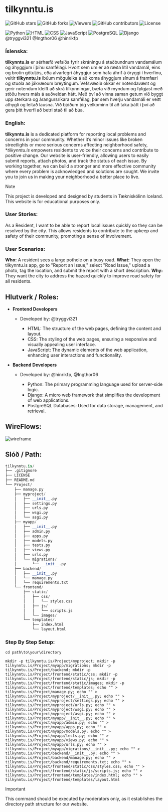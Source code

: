 # tilkynntu.is

![GitHub stars](https://img.shields.io/github/stars/tilkynntu-is/tilkynntu-project?style=social)
![GitHub forks](https://img.shields.io/github/forks/tilkynntu-is/tilkynntu-project?style=social)
![Viewers](https://img.shields.io/badge/viewers-0-%23000000?style=flat-square&logo=GitHub&logoColor=white)
![GitHub contributors](https://img.shields.io/github/contributors/tilkynntu-is/tilkynntu-project)
![License](https://img.shields.io/github/license/tilkynntu-is/tilkynntu-project)

![Python](https://img.shields.io/badge/Python-3.9-blue?logo=python&logoColor=white)
![HTML](https://img.shields.io/badge/HTML-5-orange?logo=html5&logoColor=white)
![CSS](https://img.shields.io/badge/CSS-3-blue?logo=css3&logoColor=white)
![JavaScript](https://img.shields.io/badge/JavaScript-ES6-yellow?logo=javascript&logoColor=white)
![PostgreSQL](https://img.shields.io/badge/PostgreSQL-4B8BBE?style=flat-square&logo=PostgreSQL&logoColor=white)
![Django](https://img.shields.io/badge/Django-3.2%2B-green?style=flat&logo=django&logoColor=white)
@tryggvi321 
@Ingthor06 
@hinrikfp 

### Íslenska:

**tilkynntu.is** er sérhæfð vefsíða fyrir skráningu á staðbundnum vandamálum og áhyggjum í þínu samfélagi. Hvort sem um er að ræða lítil vandamál, eins og brotin götuljós, eða alvarlegri áhyggjur sem hafa áhrif á öryggi í hverfinu, veitir **tilkynntu.is** íbúum möguleika á að koma áhyggjum sínum á framfæri og stuðla að jákvæðum breytingum. Vefsvæðið okkar er notendavænt og gerir notendum kleift að skrá tilkynningar, bæta við myndum og fylgjast með stöðu hvers máls á auðveldan hátt. Með því að vinna saman getum við byggt upp sterkara og árangursríkara samfélag, þar sem hverju vandamáli er veitt athygli og leitað lausna. Við bjóðum þig velkominn til að taka þátt í því að gera þitt hverfi að betri stað til að búa.


### English:

**tilkynntu.is** is a dedicated platform for reporting local problems and concerns in your community. Whether it’s minor issues like broken streetlights or more serious concerns affecting neighborhood safety, **tilkynntu.is* empowers residents to voice their concerns and contribute to positive change. Our website is user-friendly, allowing users to easily submit reports, attach photos, and track the status of each issue. By working together, we can build a stronger and more effective community where every problem is acknowledged and solutions are sought. We invite you to join us in making your neighborhood a better place to live.



> [!NOTE]
> This project is developed and designed by students in Tækniskólinn Iceland. This website is for educational purposes only.


### User Stories:
As a Resident, I want to be able to report local issues quickly so they can be resolved by the city.
This allows residents to contribute to the upkeep and safety of their community, promoting a sense of involvement.

### User Scenarios:
**Who:** A resident sees a large pothole on a busy road.
**What:** They open the tilkynntu.is app, go to "Report an Issue," select "Road Issue," upload a photo, tag the location, and submit the report with a short description.
**Why:** They want the city to address the hazard quickly to improve road safety for all residents.


## Hlutverk / Roles:

+ **Frontend Developers**
  - Developed by: @tryggvi321 
  
    - HTML: The structure of the web pages, defining the content and layout.
    - CSS: The styling of the web pages, ensuring a responsive and visually appealing user interface.
    - JavaScript: The dynamic elements of the web application, enhancing user interactions and functionality.

+ **Backend Developers**
  - Developed by: @hinrikfp, @Ingthor06 
 
    - Python: The primary programming language used for server-side logic.
    - Django: A micro web framework that simplifies the development of web applications.
    - PostgreSQL Databases: Used for data storage, management, and retrieval.


## WireFlows:
![wireframe](https://github.com/user-attachments/assets/195fdf20-d5fb-4a4d-8d84-c1ba9d250ef8)




## Slóð / Path:
```py
tilkynntu.is/
├── .gitignore
├── LICENSE
├── README.md
└── Project/
    ├── manage.py
    ├── myproject/
    │   ├── __init__.py
    │   ├── settings.py
    │   ├── urls.py
    │   ├── wsgi.py
    │   └── asgi.py
    ├── myapp/
    │   ├── __init__.py
    │   ├── admin.py
    │   ├── apps.py
    │   ├── models.py
    │   ├── tests.py
    │   ├── views.py
    │   ├── urls.py
    │   └── migrations/
    │       └── __init__.py
    ├── backend/
    │   ├── __init__.py
    │   └── manage.py
    │   └── requirements.txt
    └── frontend/
        ├── static/
        │   ├── css/
        │   │   └── styles.css
        │   ├── js/
        │   │   └── scripts.js
        │   └── images/
        └── templates/
            ├── index.html
            └── layout.html

```

### Step By Step Setup: 
```
cd path\to\your\directory

mkdir -p tilkynntu.is/Project/myproject; mkdir -p tilkynntu.is/Project/myapp/migrations; mkdir -p tilkynntu.is/Project/backend; mkdir -p tilkynntu.is/Project/frontend/static/css; mkdir -p tilkynntu.is/Project/frontend/static/js; mkdir -p tilkynntu.is/Project/frontend/static/images; mkdir -p tilkynntu.is/Project/frontend/templates; echo "" > tilkynntu.is/Project/manage.py; echo "" > tilkynntu.is/Project/myproject/__init__.py; echo "" > tilkynntu.is/Project/myproject/settings.py; echo "" > tilkynntu.is/Project/myproject/urls.py; echo "" > tilkynntu.is/Project/myproject/wsgi.py; echo "" > tilkynntu.is/Project/myproject/asgi.py; echo "" > tilkynntu.is/Project/myapp/__init__.py; echo "" > tilkynntu.is/Project/myapp/admin.py; echo "" > tilkynntu.is/Project/myapp/apps.py; echo "" > tilkynntu.is/Project/myapp/models.py; echo "" > tilkynntu.is/Project/myapp/tests.py; echo "" > tilkynntu.is/Project/myapp/views.py; echo "" > tilkynntu.is/Project/myapp/urls.py; echo "" > tilkynntu.is/Project/myapp/migrations/__init__.py; echo "" > tilkynntu.is/Project/backend/__init__.py; echo "" > tilkynntu.is/Project/backend/manage.py; echo "" > tilkynntu.is/Project/backend/requirements.txt; echo "" > tilkynntu.is/Project/frontend/static/css/styles.css; echo "" > tilkynntu.is/Project/frontend/static/js/scripts.js; echo "" > tilkynntu.is/Project/frontend/templates/index.html; echo "" > tilkynntu.is/Project/frontend/templates/layout.html
```
> [!IMPORTANT]
> This command should be executed by moderators only, as it establishes the directory path structure for our website.

